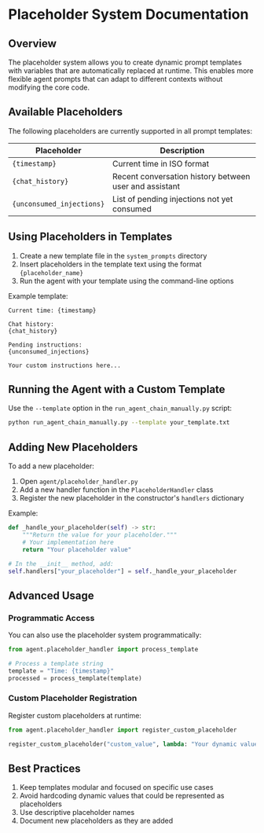 # Placeholder System Documentation

## Overview

The placeholder system allows you to create dynamic prompt templates with variables that are automatically replaced at runtime. This enables more flexible agent prompts that can adapt to different contexts without modifying the core code.

## Available Placeholders

The following placeholders are currently supported in all prompt templates:

| Placeholder | Description |
|-------------|-------------|
| `{timestamp}` | Current time in ISO format |
| `{chat_history}` | Recent conversation history between user and assistant |
| `{unconsumed_injections}` | List of pending injections not yet consumed |

## Using Placeholders in Templates

1. Create a new template file in the `system_prompts` directory
2. Insert placeholders in the template text using the format `{placeholder_name}`
3. Run the agent with your template using the command-line options

Example template:
```
Current time: {timestamp}

Chat history:
{chat_history}

Pending instructions:
{unconsumed_injections}

Your custom instructions here...
```

## Running the Agent with a Custom Template

Use the `--template` option in the `run_agent_chain_manually.py` script:

```bash
python run_agent_chain_manually.py --template your_template.txt
```

## Adding New Placeholders

To add a new placeholder:

1. Open `agent/placeholder_handler.py`
2. Add a new handler function in the `PlaceholderHandler` class
3. Register the new placeholder in the constructor's `handlers` dictionary

Example:
```python
def _handle_your_placeholder(self) -> str:
    """Return the value for your placeholder."""
    # Your implementation here
    return "Your placeholder value"

# In the __init__ method, add:
self.handlers["your_placeholder"] = self._handle_your_placeholder
```

## Advanced Usage

### Programmatic Access

You can also use the placeholder system programmatically:

```python
from agent.placeholder_handler import process_template

# Process a template string
template = "Time: {timestamp}"
processed = process_template(template)
```

### Custom Placeholder Registration

Register custom placeholders at runtime:

```python
from agent.placeholder_handler import register_custom_placeholder

register_custom_placeholder("custom_value", lambda: "Your dynamic value")
```

## Best Practices

1. Keep templates modular and focused on specific use cases
2. Avoid hardcoding dynamic values that could be represented as placeholders
3. Use descriptive placeholder names
4. Document new placeholders as they are added
